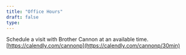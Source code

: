 ```yaml
---
title: "Office Hours"
draft: false
type: 
---
```


Schedule a visit with Brother Cannon at an available time.  [https://calendly.com/cannonp](https://calendly.com/cannonp/30min)

